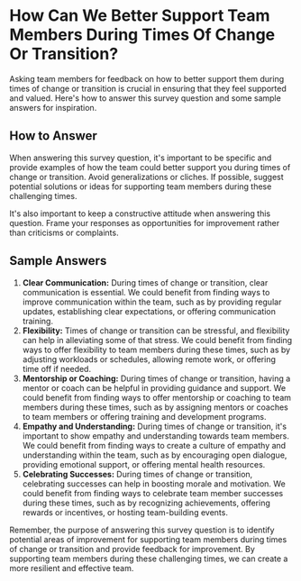 How Can We Better Support Team Members During Times Of Change Or Transition?
===================================================================================================

Asking team members for feedback on how to better support them during times of change or transition is crucial in ensuring that they feel supported and valued. Here's how to answer this survey question and some sample answers for inspiration.

How to Answer
-------------

When answering this survey question, it's important to be specific and provide examples of how the team could better support you during times of change or transition. Avoid generalizations or cliches. If possible, suggest potential solutions or ideas for supporting team members during these challenging times.

It's also important to keep a constructive attitude when answering this question. Frame your responses as opportunities for improvement rather than criticisms or complaints.

Sample Answers
--------------

1. **Clear Communication:** During times of change or transition, clear communication is essential. We could benefit from finding ways to improve communication within the team, such as by providing regular updates, establishing clear expectations, or offering communication training.
2. **Flexibility:** Times of change or transition can be stressful, and flexibility can help in alleviating some of that stress. We could benefit from finding ways to offer flexibility to team members during these times, such as by adjusting workloads or schedules, allowing remote work, or offering time off if needed.
3. **Mentorship or Coaching:** During times of change or transition, having a mentor or coach can be helpful in providing guidance and support. We could benefit from finding ways to offer mentorship or coaching to team members during these times, such as by assigning mentors or coaches to team members or offering training and development programs.
4. **Empathy and Understanding:** During times of change or transition, it's important to show empathy and understanding towards team members. We could benefit from finding ways to create a culture of empathy and understanding within the team, such as by encouraging open dialogue, providing emotional support, or offering mental health resources.
5. **Celebrating Successes:** During times of change or transition, celebrating successes can help in boosting morale and motivation. We could benefit from finding ways to celebrate team member successes during these times, such as by recognizing achievements, offering rewards or incentives, or hosting team-building events.

Remember, the purpose of answering this survey question is to identify potential areas of improvement for supporting team members during times of change or transition and provide feedback for improvement. By supporting team members during these challenging times, we can create a more resilient and effective team.
